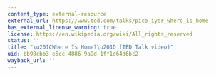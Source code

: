 ```yaml
---
content_type: external-resource
external_url: https://www.ted.com/talks/pico_iyer_where_is_home
has_external_license_warning: true
license: https://en.wikipedia.org/wiki/All_rights_reserved
status: ''
title: "\u201CWhere Is Home?\u201D (TED Talk video)"
uid: bb98cbb3-e5cc-4886-9a9d-1ff1d64d6bc2
wayback_url: ''
---
```

